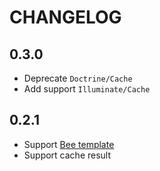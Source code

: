 CHANGELOG
=========

0.3.0
---

* Deprecate `Doctrine/Cache`
* Add support `Illuminate/Cache`

0.2.1
---
* Support [Bee template](https://beefree.io/bee-plugin/)
* Support cache result
